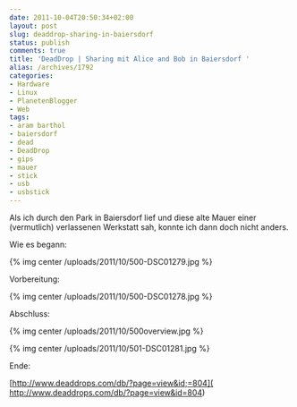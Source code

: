 ```yaml
---
date: 2011-10-04T20:50:34+02:00
layout: post
slug: deaddrop-sharing-in-baiersdorf
status: publish
comments: true
title: 'DeadDrop | Sharing mit Alice and Bob in Baiersdorf '
alias: /archives/1792
categories:
- Hardware
- Linux
- PlanetenBlogger
- Web
tags:
- aram barthol
- baiersdorf
- dead
- DeadDrop
- gips
- mauer
- stick
- usb
- usbstick
---
```


Als ich durch den Park in Baiersdorf lief und diese alte Mauer einer (vermutlich) verlassenen Werkstatt sah, konnte ich dann doch nicht anders.

Wie es begann:

{% img center /uploads/2011/10/500-DSC01279.jpg %}

Vorbereitung:

{% img center /uploads/2011/10/500-DSC01278.jpg %}

Abschluss:

{% img center /uploads/2011/10/500overview.jpg %}

{% img center /uploads/2011/10/501-DSC01281.jpg %}

Ende:

[http://www.deaddrops.com/db/?page=view&id;=804]( http://www.deaddrops.com/db/?page=view&id=804)
